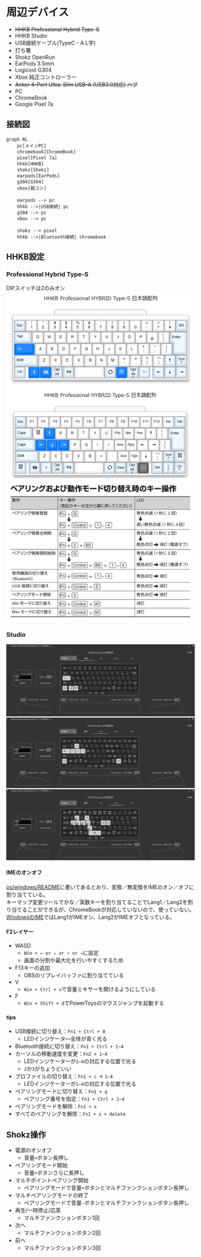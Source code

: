 # 周辺デバイス
* ~~HHKB Professional Hybrid Type-S~~
* HHKB Studio
* USB接続ケーブル(TypeC - A L字)
* 打ち箸
* Shokz OpenRun
* EarPods 3.5mm
* Logicool G304
* Xbox 純正コントローラー
* ~~Anker 4-Port Ultra-Slim USB-A (USB3.0対応) ハブ~~
* PC
* ChromeBook
* Google Pixel 7a

## 接続図
```mermaid
graph RL
    pc[メインPC]
    chromebook[ChromeBook]
    pixel[Pixel 7a]
    hhkb[HHKB]
    shokz[Shokz]
    earpods[EarPods]
    g304[G304]
    xbox[箱コン]

    earpods --> pc
    hhkb -->|USB接続| pc
    g304 --> pc
    xbox --> pc

    shokz --> pixel
    hhkb -->|Bluetooth接続| chromebook
```

## HHKB設定
### Professional Hybrid Type-S
DIPスイッチは2のみオン  
![](./img/hhkb_type_s/standard.png)  
![](./img/hhkb_type_s/fn.png)  
![](./img/hhkb_type_s/pairing.png)

### Studio
![](./img/hhkb_studio/default.png)  
![](./img/hhkb_studio/fn1.png)  
![](./img/hhkb_studio/fn2.png)

#### IMEのオンオフ
[os/windows/README](../os/windows/README.md)に書いてあるとおり、変換／無変換をIMEのオン／オフに割り当てている。  
キーマップ変更ツールでかな／英数キーを割り当てることでLang1／Lang2を割り当てることができるが、ChromeBookが対応していないので、使っていない。
[WindowsのIME](https://learn.microsoft.com/ja-jp/windows-hardware/design/component-guidelines/keyboard-japan-ime)ではLang1がIMEオン、Lang2がIMEオフとなっている。  

#### F2レイヤー
* WASD
    * `Win + ← or ↓ or ↑ or →`に設定
    * 画面の分割や最大化を行いやすくするため
* F13キーの追加
    * OBSのリプレイバッファに割り当てている
* V
    * `Win + Ctrl + v`で音量ミキサーを開けるようにしている
* F
    * `Win + Shift + d`でPowerToysのマウスジャンプを起動する

#### tips
* USB接続に切り替え：`Fn1 + Ctrl + 0`
    * LEDインジケータ―全体が青く光る
* Bluetooth接続に切り替え：`Fn1 + Ctrl + 1~4`
* カーソルの移動速度を変更：`Fn2 + 1~4`
    * LEDインジケーターが`1~4`の対応する位置で光る
    * `2`か`3`がちょうどいい
* プロファイルの切り替え：`Fn1 + c` → `1~4`
    * LEDインジケーターが`1~4`の対応する位置で光る
* ペアリングモードに切り替え：`Fn1 + q`
    * ペアリング番号を指定：`Fn1 + Ctrl + 1~4`
* ペアリングモードを解除：`Fn1 + x`
* すべてのペアリングを解除：`Fn1 + z + delete`

## Shokz操作
* 電源のオンオフ
    * 音量`+`ボタン長押し
* ペアリングモード開始
    * 音量`+`ボタンさらに長押し
* マルチポイントペアリング開始
    * ペアリングモードで音量`+`ボタンとマルチファンクションボタン長押し
* マルチペアリングモードの終了
    * ペアリングモードで音量`-`ボタンとマルチファンクションボタン長押し
* 再生/一時停止/応答
    * マルチファンクションボタン1回
* 次へ
    * マルチファンクションボタン2回
* 前へ
    * マルチファンクションボタン3回
